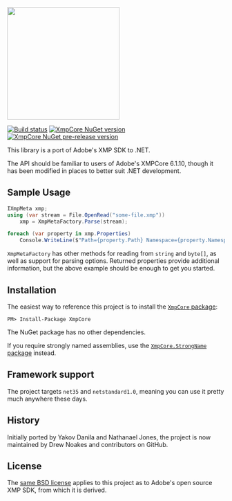 ﻿<img src="https://cdn.rawgit.com/drewnoakes/xmp-core-dotnet/master/docs/logo.svg" width="260" height="260" />

[![Build status](https://ci.appveyor.com/api/projects/status/38jnjb2phnn7fqxs?svg=true)](https://ci.appveyor.com/project/drewnoakes/xmp-core-dotnet) [![XmpCore NuGet version](https://img.shields.io/nuget/v/XmpCore.svg)](https://www.nuget.org/packages/XmpCore/) [![XmpCore NuGet pre-release version](https://img.shields.io/nuget/vpre/XmpCore.svg)](https://www.nuget.org/packages/XmpCore/)

This library is a port of Adobe's XMP SDK to .NET.

The API should be familiar to users of Adobe's XMPCore 6.1.10, though it has been modified
in places to better suit .NET development.

## Sample Usage

```csharp
IXmpMeta xmp;
using (var stream = File.OpenRead("some-file.xmp"))
    xmp = XmpMetaFactory.Parse(stream);

foreach (var property in xmp.Properties)
    Console.WriteLine($"Path={property.Path} Namespace={property.Namespace} Value={property.Value}");
```

`XmpMetaFactory` has other methods for reading from `string` and `byte[]`, as well as support for parsing options.
Returned properties provide additional information, but the above example should be enough to get you started.

## Installation

The easiest way to reference this project is to install the [`XmpCore` package](https://www.nuget.org/packages/XmpCore/):

    PM> Install-Package XmpCore

The NuGet package has no other dependencies.

If you require strongly named assemblies, use the [`XmpCore.StrongName` package](https://www.nuget.org/packages/XmpCore.StrongName/) instead.

## Framework support

The project targets `net35` and `netstandard1.0`, meaning you can use it pretty much anywhere these days.

## History

Initially ported by Yakov Danila and Nathanael Jones, the project is now maintained
by Drew Noakes and contributors on GitHub.

## License

The [same BSD license](http://www.adobe.com/devnet/xmp/library/eula-xmp-library-java.html) applies to this project
as to Adobe's open source XMP SDK, from which it is derived.
